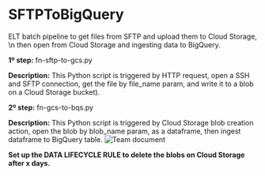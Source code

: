 # SFTPToBigQuery
ELT batch pipeline to get files from SFTP and upload them to Cloud Storage, \n then open from Cloud Storage and ingesting data to BigQuery.


**1º step:** fn-sftp-to-gcs.py

**Description:** This Python script is triggered by HTTP request, open a SSH and SFTP connection, get the file by file_name param, and write it to a blob on a Cloud Storage bucket).

**2º step:** fn-gcs-to-bqs.py

**Description:** This Python script is triggered by Cloud Storage blob creation action, open the blob by blob_name param, as a dataframe, then ingest dataframe to BigQuery table.
![Team document](https://github.com/mvoliveira1010/SFTPToBigQuery/assets/67582983/091a9cf1-978f-4dd0-a45f-8cf4072129cc)

**Set up the DATA LIFECYCLE RULE to delete the blobs on Cloud Storage after x days.**

